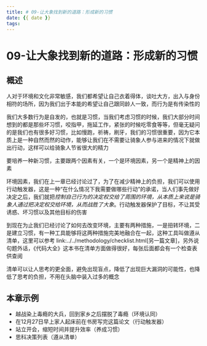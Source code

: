 ```yaml
---
title: # 09-让大象找到新的道路：形成新的习惯
date: {{ date }}
tags:
---
```


# 09-让大象找到新的道路：形成新的习惯


## 概述

人对于环境和文化非常敏感，我们都希望让自己衣着得体，谈吐大方，出入与身份相符的场所，因为我们出于本能的希望让自己跟同龄人一致，而行为是有传染性的

我们大多数行为是自发的，也就是习惯，当我们考虑习惯的时候，我们大部分时间想到的都是那些坏习惯，咬指甲，拖延工作，紧张的时候吃零食等等，但毫无疑问的是我们也有很多好习惯，比如慢跑，祈祷，刷牙，我们的习惯很重要，因为它本质上是一种自然而然的动作，能够让我们在不需要让骑象人参与进来的情况下就做出行动，这样可以给骑象人节省很大的精力

要培养一种新习惯，主要跟两个因素有关，一个是环境因素，另一个是精神上的因素

环境因素，我们在上一章已经讨论过了，为了在减少精神上的负担，我们可以使用行动触发器，这是一种“在什么情况下我需要做哪些行动”的承诺，当人们事先做好决定之后，我们就把*控制自己行为的决定权交给了周围的环境，从本质上来说是骑象人通过把决定权交给环境，从而战胜了大象*。行动触发器保护了目标，不让其受诱惑、坏习惯以及其他目标的伤害

到现在为止我们已经讨论了如何去改变环境，主要有两种措施，一是扭转环境，二是建立习惯，有一种工具能够将这两种措施完美地融合在一起，这种工具叫做遵从清单，这里可以参考 link:../../methodology/checklist.html[另一篇文章]，另外说句题外话，《代码大全》这本书在清单方面做得很好，每张后面都会有一个检查表供查阅

清单可以让人思考的更全面，避免出现盲点，降低了出现巨大漏洞的可能性，也降低了思考的负担，不用在头脑中装入过多的概念

## 本章示例

* 越战染上毒瘾的大兵，回到家乡之后摆脱了毒瘾（环境认同）
* 在12月27日早上家人起床前在书房写完这篇论文（行动触发器）
* 站立开会，缩短时间并提升效率（养成习惯）
* 思科决策列表（遵从清单）
